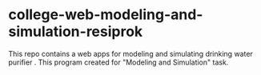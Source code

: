 # college-web-modeling-and-simulation-resiprok
This repo contains a web apps for modeling and simulating drinking water purifier . This program created for "Modeling and Simulation" task.